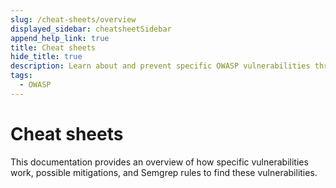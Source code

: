 ```yaml
---
slug: /cheat-sheets/overview
displayed_sidebar: cheatsheetSidebar
append_help_link: true
title: Cheat sheets
hide_title: true
description: Learn about and prevent specific OWASP vulnerabilities through these Semgrep cheat sheets.
tags:
  - OWASP
---
```


# Cheat sheets

This documentation provides an overview of how specific vulnerabilities work, possible mitigations, and Semgrep rules to find these vulnerabilities.

